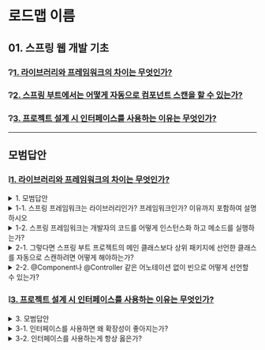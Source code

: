 # 로드맵 이름

## 01. 스프링 웹 개발 기초

### ❔[1. 라이브러리와 프레임워크의 차이는 무엇인가?](#❕1)
### ❔[2. 스프링 부트에서는 어떻게 자동으로 컴포넌트 스캔을 할 수 있는가?](#❕2)
### ❔[3. 프로젝트 설계 시 인터페이스를 사용하는 이유는 무엇인가?](#!3)

---
## 모범답안

### ❕[1. 라이브러리와 프레임워크의 차이는 무엇인가?](#❔1)

<details> <summary>1. 모범답안</summary> <div markdown="1">  


  ```text
  프레임워크는 개발자가 작성한 코드를 호출하여 개발자의 코드를 제어할 수 있습니다. 
  반면,  라이브러리는 개발자의 코드에서 호출되어, 개발자가 라이브러리를 제어할 수 있습니다. 
  코드 흐름 제어의 주도권이 개발자에게 있느냐, 코드에 있느냐에 따라 라이브러리, 프레임워크가 나뉩니다. 
  ```

</div> </details>


<details> <summary>1-1. 스프링 프레임워크는 라이브러리인가? 프레임워크인가? 이유까지 포함하여 설명하시오</summary> <div markdown="1">  


  ```text
  스프링 프레임워크는 프레임워크입니다. 
  그 이유는 스프링 프레임워크 실행 시 개발자가 작성한 클래스를 인스턴스화 하여 Bean으로 관리하여 각 객체마다 필요한 의존성을 주입해 줍니다. 
  의존성이나 생성자는 개발자가 선언만 하지 실제 인스턴스화 하는 것과 의존성 주입에 대한 제어는 스프링 프레임워크에서 하므로 스프링 프레임워크는 프레임워크입니다.  
  ```

</div> </details>

<details> <summary>1-2. 스프링 프레임워크는 개발자의 코드를 어떻게 인스턴스화 하고 메소드를 실행하는가?</summary> <div markdown="1">
```text 
Java의 Reflection 이라는 기능으로 인스턴스화 하고, 메소드를 실행시킵니다. 
Reflection 이란, 실행중인 Java 어플리케이션에서 다른 클래스의 내부를 검사하고, 속성을 수정하고, 메소드를 동적으로 실행시키거나, 선언된 생성자를 불러와 호출하여 동적으로 객체를 만드는 등의 기능을 수행할 수 있는 Java의 기능입니다. 

단점으로는 런타임 시에 클래스를 분석하기 때문에 느리고, 프로그램의 복잡도를 늘려 유지보수 하기 힘든 코드가 발생할 수도 있습니다.
따라서 프레임워크를 만드는 등의 특별한 목적이 아니면 사용하지 않는 기능입니다.

```
</div> </details>


<br>

### ❕[2. 스프링 부트에서는 어떻게 자동으로 @Component나 @Controller 등의 어노테이션이 붙은 클래스를 빈으로 선언 할 수 있는가?](#❔2)

<details> <summary>2. 모범답안</summary> <div markdown="1">  


  ```text
  스프링 부트 프로젝트 생성 시 메인 클래스에 @SpringBootApplication 이라는 어노테이션에서 @ComponentScan 어노테이션으로 메인 클래스의 레벨 및 하위 패키지를 자동으로 스캔합니다.
  
  그 후 선언된 어노테이션에 맞는 빈으로 인스턴스화 됩니다.   
  ```

</div> </details>


<details> <summary>2-1. 그렇다면 스프링 부트 프로젝트의 메인 클래스보다 상위 패키지에 선언한 클래스를 자동으로 스캔하려면 어떻게 해야하는가?</summary> <div markdown="1">  


  ```text
  구조에 따라 다르지만, 적절한 위치에서 해당 패키지만 스캔하도록 아래처럼 어노테이션을 사용합니다.  
  ```
```java
@ComponentScan(value="com.example.*")
```
</div> </details>



<details> <summary> 2-2. @Component나 @Controller 같은 어노테이션 없이 빈으로 어떻게 선언할 수 있는가?</summary> <div markdown="1">  


  ```
  Config 파일에서 @Bean으로 선언한 메소드에 빈으로 선언할 클래스의 생성자를 아래와 같이 호출합니다. 
  ```

```java
@Configuration
public class AppConfig {
  @Bean
  public ManaualBean manualBean() {
    return new ManualBean();
  }
}
```

</div> </details>

### ❕[3. 프로젝트 설계 시 인터페이스를 사용하는 이유는 무엇인가?](#❔3)

<details> <summary>3. 모범답안</summary> <div markdown="1">

  ```text
  SOLID 원칙 중 단일 책임 원칙, 개방-폐쇄원칙, 인터페이스 분리 원칙, 의존관계 원칙을 지켜 확장성이 좋고 유지보수하기 좋은 코드를 작성하기 위해서입니다.  
  ```

</div></details>

<details> <summary> 3-1. 인터페이스를 사용하면 왜 확장성이 좋아지는가? </summary> <div markdown="1">

```text
인터페이스 사용 시 구성 설정만 변경하면 어떠한 구현체가 와도 해당 인터페이스를 사용하는 클래스에서는 변경하지 않고도 교체된 구현체를 사용할 수 있습니다. 

```
</div></details>
<details> <summary> 3-2. 인터페이스를 사용하는게 항상 옳은가? </summary> <div markdown="1">

```text
아닙니다. 인터페이스를 사용한다는 것은 추상화를 한다는 의미인데 추상화는 기본적으로 행위를 정의하고 구조를 잡는 데 비용이 많이 듭니다. 
따라서 확장 가능성이 보인다면 인터페이스를 사용하는 것이 맞지만, 확장 가능성이 당장 보이지 않는다면 굳이 인터페이스를 사용해 구현하지 않고 추후에 리팩터링을 통해 인터페이스로 구현하면 됩니다.  

```
</div></details>
